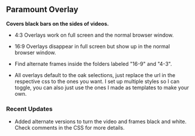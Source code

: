 ## **Paramount Overlay**

**Covers black bars on the sides of videos.**

  * 4:3 Overlays work on full screen and the normal browser window.
  * 16:9 Overlays disappear in full screen but show up in the normal browser window.

   * Find alternate frames inside the folders labeled "16-9" and "4-3".

   * All overlays default to the oak selections, just replace the url in the respective css to the ones you want. I set up multiple styles so I can toggle, you can also           just use the ones I made as templates to make your own. 

### Recent Updates

  * Added alternate versions to turn the video and frames black and white. Check comments in the CSS for more details. 
